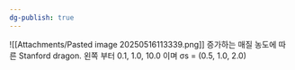 ```yaml
---
dg-publish: true
---
```


![[Attachments/Pasted image 20250516113339.png]]
증가하는 매질 농도에 따른 Stanford dragon. 왼쪽 부터 0.1, 1.0, 10.0 이며 σs = (0.5, 1.0, 2.0)
